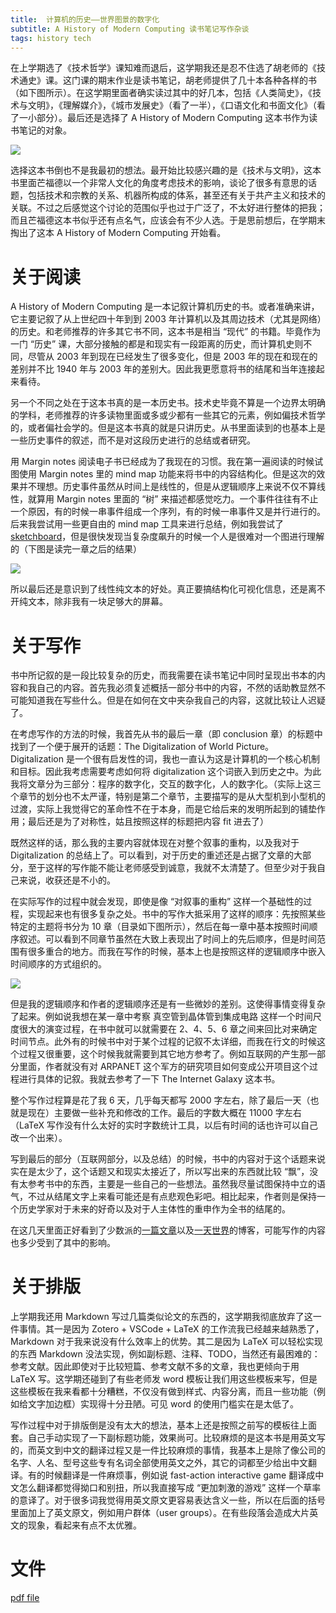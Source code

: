 ```yaml
---
title:  计算机的历史——世界图景的数字化
subtitle: A History of Modern Computing 读书笔记写作杂谈
tags: history tech
---
```


在上学期选了《技术哲学》课知难而退后，这学期我还是忍不住选了胡老师的《技术通史》课。这门课的期末作业是读书笔记，胡老师提供了几十本各种各样的书（如下图所示）。在这学期里面者确实读过其中的好几本，包括《人类简史》，《技术与文明》，《理解媒介》，《城市发展史》（看了一半），《口语文化和书面文化》（看了一小部分）。最后还是选择了 A History of Modern Computing 这本书作为读书笔记的对象。

<img src="https://p.sda1.dev/0/f5ba12f244c2cbee2b0959e6af63c22a/image.png" >

选择这本书倒也不是我最初的想法。最开始比较感兴趣的是《技术与文明》，这本书里面芒福德以一个非常人文化的角度考虑技术的影响，谈论了很多有意思的话题，包括技术和宗教的关系、机器所构成的体系，甚至还有关于共产主义和技术的关联。不过之后感觉这个讨论的范围似乎也过于广泛了，不太好进行整体的把我；而且芒福德这本书似乎还有点名气，应该会有不少人选。于是思前想后，在学期末掏出了这本 A History of Modern Computing 开始看。

# 关于阅读

A History of Modern Computing 是一本记叙计算机历史的书。或者准确来讲，它主要记叙了从上世纪四十年到到 2003 年计算机以及其周边技术（尤其是网络）的历史。和老师推荐的许多其它书不同，这本书是相当 “现代” 的书籍。毕竟作为一门 “历史” 课，大部分接触的都是和现实有一段距离的历史，而计算机史则不同，尽管从 2003 年到现在已经发生了很多变化，但是 2003 年的现在和现在的差别并不比 1940 年与 2003 年的差别大。因此我更愿意将书的结尾和当年连接起来看待。

另一个不同之处在于这本书真的是一本历史书。技术史毕竟不算是一个边界太明确的学科，老师推荐的许多读物里面或多或少都有一些其它的元素，例如偏技术哲学的，或者偏社会学的。但是这本书真的就是只讲历史。从书里面读到的也基本上是一些历史事件的叙述，而不是对这段历史进行的总结或者研究。

用 Margin notes 阅读电子书已经成为了我现在的习惯。我在第一遍阅读的时候试图使用 Margin notes 里的 mind map 功能来将书中的内容结构化。但是这次的效果并不理想。历史事件虽然从时间上是线性的，但是从逻辑顺序上来说不仅不算线性，就算用 Margin notes 里面的 “树” 来描述都感觉吃力。一个事件往往有不止一个原因，有的时候一串事件组成一个序列，有的时候一串事件又是并行进行的。后来我尝试用一些更自由的 mind map 工具来进行总结，例如我尝试了 [sketchboard](https://sketchboard.me)，但是很快发现当复杂度飙升的时候一个人是很难对一个图进行理解的（下图是读完一章之后的结果）

<img src="https://p.sda1.dev/0/ef918bddd997f236f8773095381f98c3/image.png" >

所以最后还是意识到了线性纯文本的好处。真正要搞结构化可视化信息，还是离不开纯文本，除非我有一块足够大的屏幕。

# 关于写作

书中所记叙的是一段比较复杂的历史，而我需要在读书笔记中同时呈现出书本的内容和我自己的内容。首先我必须复述概括一部分书中的内容，不然的话助教显然不可能知道我在写些什么。但是在如何在文中夹杂我自己的内容，这就比较让人迟疑了。

在考虑写作的方法的时候，我首先从书的最后一章（即 conclusion 章）的标题中找到了一个便于展开的话题：The Digitalization of World Picture。Digitalization 是一个很有启发性的词，我也一直认为这是计算机的一个核心机制和目标。因此我考虑需要考虑如何将 digitalization 这个词嵌入到历史之中。为此我将文章分为三部分：程序的数字化，交互的数字化，人的数字化。（实际上这三个章节的划分也不太严谨，特别是第二个章节，主要描写的是从大型机到小型机的过渡，实际上我觉得它的革命性不在于本身，而是它给后来的发明所起到的铺垫作用；最后还是为了对称性，姑且按照这样的标题把内容 fit 进去了）

既然这样的话，那么我的主要内容就体现在对整个叙事的重构，以及我对于 Digitalization 的总结上了。可以看到，对于历史的重述还是占据了文章的大部分，至于这样的写作能不能让老师感受到诚意，我就不太清楚了。但至少对于我自己来说，收获还是不小的。

在实际写作的过程中就会发现，即使是像 “对叙事的重构” 这样一个基础性的过程，实现起来也有很多复杂之处。书中的写作大抵采用了这样的顺序：先按照某些特定的主题将书分为 10 章（目录如下图所示），然后在每一章中基本按照时间顺序叙述。可以看到不同章节虽然在大致上表现出了时间上的先后顺序，但是时间范围有很多重合的地方。而我在写作的时候，基本上也是按照这样的逻辑顺序中嵌入时间顺序的方式组织的。

<img src="https://p.sda1.dev/0/63ec22451b282e355c4f55968d0eaada/image.png" >

但是我的逻辑顺序和作者的逻辑顺序还是有一些微妙的差别。这使得事情变得复杂了起来。例如说我想在某一章中考察 真空管到晶体管到集成电路 这样一个时间尺度很大的演变过程，在书中就可以就需要在 2、4、5、6 章之间来回比对来确定时间节点。此外有的时候书中对于某个过程的记叙不太详细，而我在行文的时候这个过程又很重要，这个时候我就需要到其它地方参考了。例如互联网的产生那一部分里面，作者就没有对 ARPANET 这个军方的研究项目如何变成公开项目这个过程进行具体的记叙。我就去参考了一下 The Internet Galaxy 这本书。

整个写作过程算是花了我 6 天，几乎每天都写 2000 字左右，除了最后一天（也就是现在）主要做一些补充和修改的工作。最后的字数大概在 11000 字左右（LaTeX 写作没有什么太好的实时字数统计工具，以后有时间的话也许可以自己改一个出来）。

写到最后的部分（互联网部分，以及总结）的时候，书中的内容对于这个话题来说实在是太少了，这个话题又和现实太接近了，所以写出来的东西就比较 “飘”，没有太参考书中的东西，主要是一些自己的一些想法。虽然我尽量试图保持中立的语气，不过从结尾文字上来看可能还是有点悲观色彩吧。相比起来，作者则是保持一个历史学家对于未来的好奇以及对于人主体性的重申作为全书的结尾的。

在这几天里面正好看到了少数派的[一篇文章](https://sspai.com/post/61000)以及[一天世界](https://blog.yitianshijie.net/)的博客，可能写作的内容也多少受到了其中的影响。

# 关于排版

上学期我还用 Markdown 写过几篇类似论文的东西的，这学期我彻底放弃了这一件事情。其一是因为 Zotero + VSCode + LaTeX 的工作流我已经越来越熟悉了，Markdown 对于我来说没有什么效率上的优势。其二是因为 LaTeX 可以轻松实现的东西 Markdown 没法实现，例如副标题、注释、TODO，当然还有最困难的：参考文献。因此即使对于比较短篇、参考文献不多的文章，我也更倾向于用 LaTeX 写。这学期还碰到了有些老师发 word 模板让我们用这些模板来写，但是这些模板在我来看都十分糟糕，不仅没有做到样式、内容分离，而且一些功能（例如给文字加边框）实现得十分丑陋。可见 word 的使用门槛实在是太低了。

写作过程中对于排版倒是没有太大的想法，基本上还是按照之前写的模板往上面套。自己手动实现了一下副标题功能，效果尚可。比较麻烦的是这本书是用英文写的，而英文到中文的翻译过程又是一件比较麻烦的事情，我基本上是除了像公司的名字、人名、型号这些专有名词全部使用英文之外，其它的词都至少给出中文翻译。有的时候翻译是一件麻烦事，例如说 fast-action interactive game 翻译成中文怎么翻译都觉得拗口和别扭，所以我直接写成 “更加刺激的游戏” 这样一个草率的意译了。对于很多词我觉得用英文原文更容易表达含义一些，所以在后面的括号里面加上了英文原文，例如用户群体（user groups）。在有些段落会造成大片英文的现象，看起来有点不太优雅。

# 文件

[pdf file](/assets/doc/assets/doc/survey_midterm.pdf)